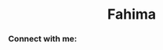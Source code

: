 <h1 align="center"> Fahima</h1>
<h3 align="center"></h3>

<h3 align="left">Connect with me:</h3>
<p align="left">
</p>



